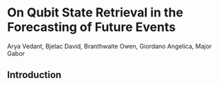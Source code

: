 # On Qubit State Retrieval in the Forecasting of Future Events
Arya Vedant, Bjelac David, Branthwaite Owen, Giordano Angelica, Major Gabor

## Introduction

